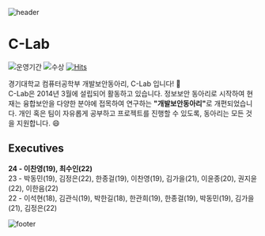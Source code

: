 ![header](https://capsule-render.vercel.app/api?type=waving&color=gradient&animation=fadeIn&height=230&text=C-Lab&desc=경기대학교%20컴퓨터공학부%20개발보안동아리&fontSize=60&fontAlign=50&fontAlignY=33&descSize=20&descAlign=50&descAlignY=55)

# C-Lab

![운영기간](https://img.shields.io/badge/Since-2014-brightgreen)
![수상](https://img.shields.io/badge/Awards-26+-blue)
[![Hits](https://hits.seeyoufarm.com/api/count/incr/badge.svg?url=https%3A%2F%2Fgithub.com%2FKGU-C-Lab&count_bg=%2379C83D&title_bg=%23555555&icon=&icon_color=%23E7E7E7&title=hits&edge_flat=false)](https://hits.seeyoufarm.com)

경기대학교 컴퓨터공학부 개발보안동아리, C-Lab 입니다! 👋  
C-Lab은 2014년 3월에 설립되어 활동하고 있습니다. 정보보안 동아리로 시작하여 현재는 융합보안을 다양한 분야에 접목하여 연구하는 <b>"개발보안동아리"</b>로 개편되었습니다. 개인 혹은 팀이 자유롭게 공부하고 프로젝트를 진행할 수 있도록, 동아리는 모든 것을 지원합니다. 😄

## Executives

**24 - 이찬영(19), 최수인(22)**  
23 - 박동민(19), 김정은(22), 한종걸(19), 이찬영(19), 김가을(21), 이윤종(20), 권지윤(22), 이한음(22)  
22 - 이석현(18), 김관식(19), 박한길(18), 한관희(19), 한종걸(19), 박동민(19), 김가을(21), 김정은(22)

![footer](https://capsule-render.vercel.app/api?type=waving&&color=gradient&section=footer)
